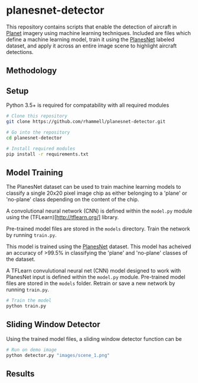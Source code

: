 # planesnet-detector
This repository contains scripts that enable the detection of aircraft in [Planet](https://www.planet.com/) imagery using machine learning techniques. Included are files which define a machine learning model, train it using the [PlanesNet](https://www.kaggle.com/rhammell/planesnet) labeled dataset, and apply it across an entire image scene to highlight aircraft detections.

## Methodology



## Setup
Python 3.5+ is required for compatability with all required modules

```bash
# Clone this repository
git clone https://github.com/rhammell/planesnet-detector.git

# Go into the repository
cd planesnet-detector

# Install required modules
pip install -r requirements.txt
```

## Model Training
The PlanesNet dataset can be used to train machine learning models to classify a single 20x20 pixel image chip as either belonging to a 'plane' or 'no-plane' class depending on the content of the chip. 

A convolutional neural network (CNN) is defined within the `model.py` module using the (TFLearn)[http://tflearn.org/] library. 

Pre-trained model files are stored in the `models` directory. Train the network by running `train.py`.

This model is trained using the [PlanesNet](https://www.kaggle.com/rhammell/planesnet) dataset. This model has acheived an accuracy of >99.5% in classifying the 'plane' and 'no-plane' classes of the dataset.  


A TFLearn convulutional neural net (CNN) model designed to work with PlanesNet input is defined within the `model.py` module. Pre-trained model files are stored in the `models` folder. Retrain or save a new network by running `train.py`. 

```bash
# Train the model
python train.py 
```

## Sliding Window Detector
Using the trained model files, a sliding window detector function can be 

```bash
# Run on demo image
python detector.py "images/scene_1.png"
```

## Results
